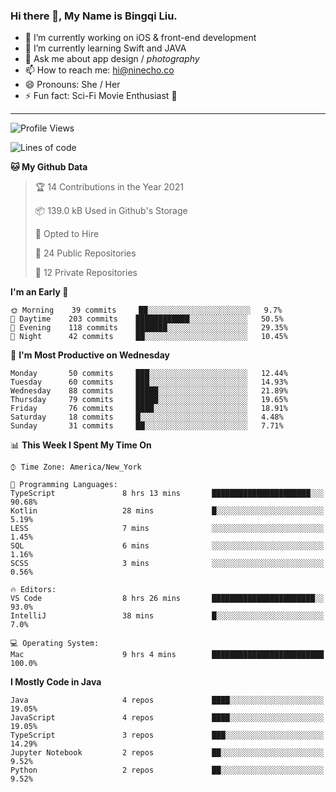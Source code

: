 ### Hi there 👋, My Name is Bingqi Liu.

- 🔭 I’m currently working on iOS & front-end development
- 🌱 I’m currently learning Swift and JAVA
- 💬 Ask me about app design / *photography*
- 📫 How to reach me: hi@ninecho.co
- 😄 Pronouns: She / Her
- ⚡ Fun fact: Sci-Fi Movie Enthusiast 🚀

---

<!--START_SECTION:waka-->
![Profile Views](http://img.shields.io/badge/Profile%20Views-1-blue)

![Lines of code](https://img.shields.io/badge/From%20Hello%20World%20I%27ve%20Written-3.1%20million%20lines%20of%20code-blue)

**🐱 My Github Data** 

> 🏆 14 Contributions in the Year 2021
 > 
> 📦 139.0 kB Used in Github's Storage 
 > 
> 💼 Opted to Hire
 > 
> 📜 24 Public Repositories 
 > 
> 🔑 12 Private Repositories  
 > 
**I'm an Early 🐤** 

```text
🌞 Morning    39 commits     ██░░░░░░░░░░░░░░░░░░░░░░░   9.7% 
🌆 Daytime    203 commits    ████████████░░░░░░░░░░░░░   50.5% 
🌃 Evening    118 commits    ███████░░░░░░░░░░░░░░░░░░   29.35% 
🌙 Night      42 commits     ██░░░░░░░░░░░░░░░░░░░░░░░   10.45%

```
📅 **I'm Most Productive on Wednesday** 

```text
Monday       50 commits     ███░░░░░░░░░░░░░░░░░░░░░░   12.44% 
Tuesday      60 commits     ███░░░░░░░░░░░░░░░░░░░░░░   14.93% 
Wednesday    88 commits     █████░░░░░░░░░░░░░░░░░░░░   21.89% 
Thursday     79 commits     █████░░░░░░░░░░░░░░░░░░░░   19.65% 
Friday       76 commits     ████░░░░░░░░░░░░░░░░░░░░░   18.91% 
Saturday     18 commits     █░░░░░░░░░░░░░░░░░░░░░░░░   4.48% 
Sunday       31 commits     ██░░░░░░░░░░░░░░░░░░░░░░░   7.71%

```


📊 **This Week I Spent My Time On** 

```text
⌚︎ Time Zone: America/New_York

💬 Programming Languages: 
TypeScript               8 hrs 13 mins       ██████████████████████░░░   90.68% 
Kotlin                   28 mins             █░░░░░░░░░░░░░░░░░░░░░░░░   5.19% 
LESS                     7 mins              ░░░░░░░░░░░░░░░░░░░░░░░░░   1.45% 
SQL                      6 mins              ░░░░░░░░░░░░░░░░░░░░░░░░░   1.16% 
SCSS                     3 mins              ░░░░░░░░░░░░░░░░░░░░░░░░░   0.56%

🔥 Editors: 
VS Code                  8 hrs 26 mins       ███████████████████████░░   93.0% 
IntelliJ                 38 mins             █░░░░░░░░░░░░░░░░░░░░░░░░   7.0%

💻 Operating System: 
Mac                      9 hrs 4 mins        █████████████████████████   100.0%

```

**I Mostly Code in Java** 

```text
Java                     4 repos             ████░░░░░░░░░░░░░░░░░░░░░   19.05% 
JavaScript               4 repos             ████░░░░░░░░░░░░░░░░░░░░░   19.05% 
TypeScript               3 repos             ███░░░░░░░░░░░░░░░░░░░░░░   14.29% 
Jupyter Notebook         2 repos             ██░░░░░░░░░░░░░░░░░░░░░░░   9.52% 
Python                   2 repos             ██░░░░░░░░░░░░░░░░░░░░░░░   9.52%

```



<!--END_SECTION:waka-->
